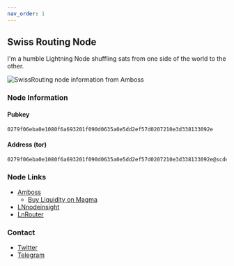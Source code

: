 ```yaml
---
nav_order: 1
---
```


## Swiss Routing Node

I'm a humble Lightning Node shuffling sats from one side of the world to the other.

![SwissRouting node information from Amboss](https://opengraph.amboss.space/node/0279f06eba0e1080f6a693201f090d0635a0e5dd2ef57d0207210e3d338133092e)

### Node Information

#### Pubkey

    0279f06eba0e1080f6a693201f090d0635a0e5dd2ef57d0207210e3d338133092e

#### Address (tor)

    0279f06eba0e1080f6a693201f090d0635a0e5dd2ef57d0207210e3d338133092e@scdesnle7un7ns3m4doocbfg6u6ovo4etbp4bb2vha3xju4hxp3ehcqd.onion:9736

### Node Links

- [Amboss](https://amboss.space/node/0279f06eba0e1080f6a693201f090d0635a0e5dd2ef57d0207210e3d338133092e)
    - [Buy Liquidity on Magma](https://amboss.space/magma/offer/76092146-bc8b-4e9b-bb7f-96c07a66bde7)
- [LNnodeinsight](https://lnnodeinsight.com/?/0279f06eba0e1080f6a693201f090d0635a0e5dd2ef57d0207210e3d338133092e)
- [LnRouter](https://lnrouter.app/node/0279f06eba0e1080f6a693201f090d0635a0e5dd2ef57d0207210e3d338133092e)

### Contact

- [Twitter](https://twitter.com/SwissRouting)
- [Telegram](https://t.me/SwissRouting)
